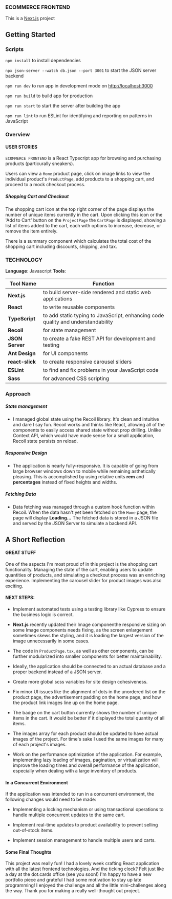 ### ECOMMERCE FRONTEND 

This is a [Next.js](https://nextjs.org/) project

## Getting Started
### Scripts

`npm install` to install dependencies 

`npx json-server --watch db.json --port 3001` to start the JSON server backend

`npm run dev` to run app in development mode on [http://localhost:3000](http://localhost:3000)

`npm run build` to build app for production 

`npm run start` to start the server after building the app

`npm run lint` to run ESLint for identifying and reporting on patterns in JavaScript

### Overview
#### USER STORIES 

`ECOMMERCE FRONTEND` is a React Typecript app for browsing and purchasing products (particurally sneakers).

Users can view a `Home` product page, click on image links to view the individual product's `ProductPage`, add products to a shopping cart, and proceed to a mock checkout process.

##### Shopping Cart and Checkout

The shopping cart icon at the top right corner of the page displays the number of unique items currently in the cart. Upon clicking this icon or the 'Add to Cart' button on the `ProjectPage` the `CartPage` is displayed, showing a list of items added to the cart, each with options to increase, decrease, or remove the item entirely.

There is a summary component which calculates the total cost of the shopping cart including discounts, shipping, and tax.

### TECHNOLOGY

**Language**: Javascript 
**Tools**:   

|Tool Name|Function|
|---|---|
|**Next.js**|to build server-side rendered and static web applications|
|**React**|to write reusable components|
|**TypeScript**|to add static typing to JavaScript, enhancing code quality and understandability|
|**Recoil**|for state management|
|**JSON Server**|to create a fake REST API for development and testing|
|**Ant Design**|for UI components|
|**react-slick**|to create responsive carousel sliders|
|**ESLint**|to find and fix problems in your JavaScript code|
|**Sass**|for advanced CSS scripting|

### Approach 

##### State management

* I managed global state using the Recoil library. It's clean and intuitive and dare I say fun. Recoil works and thinks like React, allowing all of the components to easily access shared state without prop drilling. Unlike Context API, which would have made sense for a small application, Recoil state persists on reload.

##### Responsive Design

* The application is nearly fully-responsive. It is capable of going from large browser windows down to mobile while remaining asthetically pleasing. This is accomplished by using relative units **rem** and **percentages** instead of fixed heights and widths.  

##### Fetching Data

* Data fetching was managed through a custom hook function within Recoil. When the data hasn't yet been fetched on the `Home` page, the page will display **Loading...** The fetched data is stored in a JSON file and served by the JSON Server to simulate a backend API. 

## A Short Reflection
#### GREAT STUFF

One of the aspects I'm most proud of in this project is the shopping cart functionality. Managing the state of the cart, enabling users to update quantities of products, and simulating a checkout process was an enriching experience. Implementing the carousel slider for product images was also exciting.

#### NEXT STEPS:

- Implement automated tests using a testing library like Cypress to ensure the business logic is correct.
  
- **Next.js** recently updated their Image componenthe responsive sizing on some Image components needs fixing, as the screen enlargement sometimes skews the styling, and it is loading the largest version of the image unnecessarily in some cases. 

- The code in `ProductPage.tsx`, as well as other components, can be further modularized into smaller components for better maintainability.

- Ideally, the application should be connected to an actual database and a proper backend instead of a JSON server.

- Create more global scss variables for site design cohesiveness. 

- Fix minor UI issues like the alignment of dots in the unordered list on the product page, the advertisement padding on the home page, and how the product link images line up on the home page. 

- The badge on the cart button currently shows the number of unique items in the cart. It would be better if it displayed the total quantity of all items.

- The images array for each product should be updated to have actual images of the project. For time's sake I used the same images for many of each project's images. 

- Work on the performance optimization of the application. For example, implementing lazy loading of images, pagination, or virtualization will improve the loading times and overall performance of the application, especially when dealing with a large inventory of products.

#### In a Concurrent Environment

If the application was intended to run in a concurrent environment, the following changes would need to be made:

- Implementing a locking mechanism or using transactional operations to handle multiple concurrent updates to the same cart. 

- Implement real-time updates to product availability to prevent selling out-of-stock items.

- Implement session management to handle multiple users and carts.

#### Some Final Thoughts

This project was really fun! I had a lovely week crafting React application with all the latest frontend technologies. And the ticking clock? Felt just like a day at the dot.cards office (see you soon!) I'm happy to have a new portfolio piece and grateful I had some motivation to stay up late programming! I enjoyed the challenge and all the little mini-challenges along the way. Thank you for making a really well-thought out project. 

